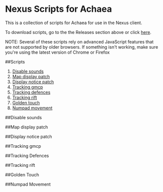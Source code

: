 # Nexus Scripts for Achaea
This is a collection of scripts for Achaea for use in the Nexus client.

To download scripts, go to the the Releases section above or click [here](https://github.com/samueldcorbin/achaea/releases/latest).

NOTE: Several of these scripts rely on advanced JavaScript features that are not supported by older browsers. If something isn't working, make sure you're using the latest version of Chrome or Firefox

##Scripts
1. [Disable sounds](#disablesounds)
2. [Map display patch](#mapdisplaypatch)
3. [Display notice patch](#displaynoticepatch)
4. [Tracking gmcp](#trackinggmcp)
5. [Tracking defences](#trackingdefences)
6. [Tracking rift](#trackingrift)
7. [Golden touch](#goldentouch)
8. [Numpad movement](#numpadmovement)

<a name="disablesounds"></a>
##Disable sounds

<a name="mapdisplaypatch"></a>
##Map display patch

<a name="displaynoticepatch"></a>
##Display notice patch

<a name="trackinggmcp"></a>
##Tracking gmcp

<a name="trackingdefences"></a>
##Tracking Defences

<a name="trackingrift"></a>
##Tracking rift

<a name="goldentouch"></a>
##Golden Touch

<a name="numpadmovement"></a>
##Numpad Movement
